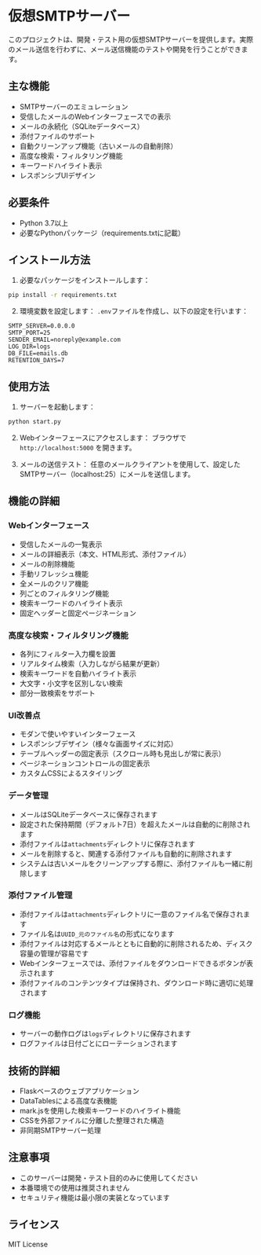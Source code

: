 # 仮想SMTPサーバー

このプロジェクトは、開発・テスト用の仮想SMTPサーバーを提供します。実際のメール送信を行わずに、メール送信機能のテストや開発を行うことができます。

## 主な機能

- SMTPサーバーのエミュレーション
- 受信したメールのWebインターフェースでの表示
- メールの永続化（SQLiteデータベース）
- 添付ファイルのサポート
- 自動クリーンアップ機能（古いメールの自動削除）
- 高度な検索・フィルタリング機能
- キーワードハイライト表示
- レスポンシブUIデザイン

## 必要条件

- Python 3.7以上
- 必要なPythonパッケージ（requirements.txtに記載）

## インストール方法

1. 必要なパッケージをインストールします：
```bash
pip install -r requirements.txt
```

2. 環境変数を設定します：
`.env`ファイルを作成し、以下の設定を行います：
```
SMTP_SERVER=0.0.0.0
SMTP_PORT=25
SENDER_EMAIL=noreply@example.com
LOG_DIR=logs
DB_FILE=emails.db
RETENTION_DAYS=7
```

## 使用方法

1. サーバーを起動します：
```bash
python start.py
```

2. Webインターフェースにアクセスします：
ブラウザで `http://localhost:5000` を開きます。

3. メールの送信テスト：
任意のメールクライアントを使用して、設定したSMTPサーバー（localhost:25）にメールを送信します。

## 機能の詳細

### Webインターフェース

- 受信したメールの一覧表示
- メールの詳細表示（本文、HTML形式、添付ファイル）
- メールの削除機能
- 手動リフレッシュ機能
- 全メールのクリア機能
- 列ごとのフィルタリング機能
- 検索キーワードのハイライト表示
- 固定ヘッダーと固定ページネーション

### 高度な検索・フィルタリング機能

- 各列にフィルター入力欄を設置
- リアルタイム検索（入力しながら結果が更新）
- 検索キーワードを自動ハイライト表示
- 大文字・小文字を区別しない検索
- 部分一致検索をサポート

### UI改善点

- モダンで使いやすいインターフェース
- レスポンシブデザイン（様々な画面サイズに対応）
- テーブルヘッダーの固定表示（スクロール時も見出しが常に表示）
- ページネーションコントロールの固定表示
- カスタムCSSによるスタイリング

### データ管理

- メールはSQLiteデータベースに保存されます
- 設定された保持期間（デフォルト7日）を超えたメールは自動的に削除されます
- 添付ファイルは`attachments`ディレクトリに保存されます
- メールを削除すると、関連する添付ファイルも自動的に削除されます
- システムは古いメールをクリーンアップする際に、添付ファイルも一緒に削除します

### 添付ファイル管理

- 添付ファイルは`attachments`ディレクトリに一意のファイル名で保存されます
- ファイル名は`UUID_元のファイル名`の形式になります
- 添付ファイルは対応するメールとともに自動的に削除されるため、ディスク容量の管理が容易です
- Webインターフェースでは、添付ファイルをダウンロードできるボタンが表示されます
- 添付ファイルのコンテンツタイプは保持され、ダウンロード時に適切に処理されます

### ログ機能

- サーバーの動作ログは`logs`ディレクトリに保存されます
- ログファイルは日付ごとにローテーションされます

## 技術的詳細

- Flaskベースのウェブアプリケーション
- DataTablesによる高度な表機能
- mark.jsを使用した検索キーワードのハイライト機能
- CSSを外部ファイルに分離した整理された構造
- 非同期SMTPサーバー処理

## 注意事項

- このサーバーは開発・テスト目的のみに使用してください
- 本番環境での使用は推奨されません
- セキュリティ機能は最小限の実装となっています

## ライセンス

MIT License 